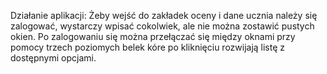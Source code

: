Działanie aplikacji:
Żeby wejść do zakładek oceny i dane ucznia należy się zalogować, wystarczy wpisać cokolwiek, ale nie można zostawić pustych okien. Po zalogowaniu się można przełączać się między oknami przy pomocy trzech poziomych belek kóre po kliknięciu rozwijają listę z dostępnymi opcjami.
